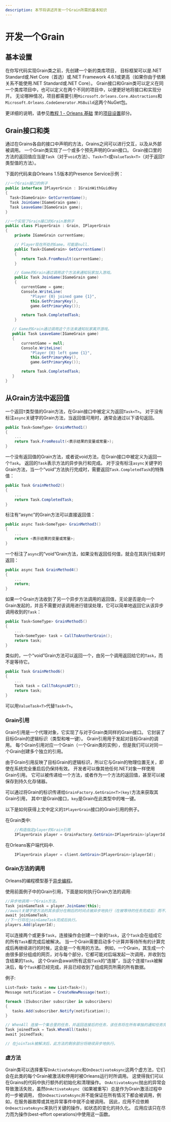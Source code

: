 ```yaml
---
description: 本节将讲述开发一个Grain所需的基本知识
---
```


# 开发一个Grain

## 基本设置

在你写代码实现Grain类之前，先创建一个新的类库项目，
目标框架可以是.NET Standard或.Net Core（首选）或.NET Framework 4.6.1或更高（如果你由于依赖关系不能使用.NET Standard或.NET Core）。
Grain接口和Grain类可以定义在同一个类库项目中，也可以定义在两个不同的项目中，以便更好地将接口和实现分开。
无论哪种情况，项目都需要引用`Microsoft.Orleans.Core.Abstractions`和`Microsoft.Orleans.CodeGenerator.MSBuild`这两个NuGet包。

更详细的说明，请参见[教程 1 - Orleans 基础](/tutorials_and_samples/tutorial_1.md)
里的[项目设置](/tutorials_and_samples/tutorial_1.md#project-setup)部分。

## Grain接口和类

通过在Grains各自的接口中声明的方法，Grains之间可以进行交互，以及从外部被调用。
一个Grain类实现了一个或多个预先声明的Grain接口。
Grain接口里的方法的返回值应当是`Task`（对于`void`方法）、`Task<T>`或`ValueTask<T>`（对于返回`T`类型值的方法）。

下面的代码来自Orleans 1.5版本的Presence Service示例：

```csharp
//一个Grain接口的例子
public interface IPlayerGrain : IGrainWithGuidKey
{
  Task<IGameGrain> GetCurrentGame();
  Task JoinGame(IGameGrain game);
  Task LeaveGame(IGameGrain game);
}

//一个实现了Grain接口的Grain类例子
public class PlayerGrain : Grain, IPlayerGrain
{
    private IGameGrain currentGame;

    // Player现在所处的Game。可能是null.
    public Task<IGameGrain> GetCurrentGame()
    {
       return Task.FromResult(currentGame);
    }

    // Game的Grain通过调用这个方法来通知玩家加入游戏。
    public Task JoinGame(IGameGrain game)
    {
       currentGame = game;
       Console.WriteLine(
           "Player {0} joined game {1}",
           this.GetPrimaryKey(),
           game.GetPrimaryKey());

       return Task.CompletedTask;
    }

   // Game的Grain通过调用这个方法来通知玩家离开游戏。
   public Task LeaveGame(IGameGrain game)
   {
       currentGame = null;
       Console.WriteLine(
           "Player {0} left game {1}",
           this.GetPrimaryKey(),
           game.GetPrimaryKey());

       return Task.CompletedTask;
   }
}
```

## 从Grain方法中返回值

一个返回`T`类型值的Grain方法，在Grain接口中被定义为返回`Task<T>`。
对于没有标注`async`关键字的Grain方法，当返回值可用时，通常会通过以下语句返回。

```csharp
public Task<SomeType> GrainMethod1()
{
    ...
    return Task.FromResult(<表示结果的变量或常量>);
}
```

一个没有返回值的Grain方法，或者说void方法，在Grain接口中被定义为返回一个`Task`。
返回的`Task`表示方法的异步执行和完成。
对于没有标注`async`关键字的Grain方法，当一个“void”方法执行完成时，需要返回`Task.CompletedTask`的特殊值：

```csharp
public Task GrainMethod2()
{
    ...
    return Task.CompletedTask;
}
```

标注有“async”的Grain方法可以直接返回值：

```csharp
public async Task<SomeType> GrainMethod3()
{
    ...
    return <表示结果的变量或常量>;
}
```

一个标注了`async`的“void”Grain方法，如果没有返回任何值，就会在其执行结束时返回：

```csharp
public async Task GrainMethod4()
{
    ...
    return;
}
```
如果一个Grain方法收到了另一个异步方法调用的返回值，无论是否是向一个Grain发起的，并且不需要对该调用进行错误处理，它可以简单地返回它从该异步调用收到的`Task`：

```csharp
public Task<SomeType> GrainMethod5()
{
    ...
    Task<SomeType> task = CallToAnotherGrain();
    return task;
}
```

类似的，一个“void”Grain方法可以返回一个，由另一个调用返回给它的`Task`，而不是等待它。

```csharp
public Task GrainMethod6()
{
    ...
    Task task = CallToAsyncAPI();
    return task;
}
```

可以用`ValueTask<T>`代替`Task<T>`。

### Grain引用

Grain引用是一个代理对象，它实现了与对于Grain类同样的Grain接口。
它封装了目标Grain的逻辑标识（类型和唯一键）。
Grain引用用于发起对目标Grain的调用。
每个Grain引用对应一个Grain（一个Grain类的实例），但是我们可以对同一个Grain创建多个独立的引用。

由于Grain引用反映了目标Grain的逻辑标识，所以它与Grain的物理位置无关，即使在系统完全重启后仍保持有效。
开发者可以像其他任何.NET对象一样使用Grain引用。
它可以被传递给一个方法，或者作为一个方法的返回值，甚至可以被保存到持久化存储器。

可以通过将Grain的标识传递给`GrainFactory.GetGrain<T>(key)`方法来获取其Grain引用，
其中`T`是Grain接口，`key`是Grain在此类型中的唯一键。

以下是如何获得上文中定义的`IPlayerGrain`接口的Grain引用的例子。

在Grain类中:

```csharp
    //构造指定player的Grain引用
    IPlayerGrain player = GrainFactory.GetGrain<IPlayerGrain>(playerId);
```

在Orleans客户端代码中.

```csharp
    IPlayerGrain player = client.GetGrain<IPlayerGrain>(playerId);
```

### Grain方法的调用

Orleans的编程模型基于[异步编程](https://docs.microsoft.com/zh-cn/dotnet/csharp/async)。

使用前面例子中的Grain引用，下面是如何执行Grain方法的调用:

```csharp
//异步地调用一个Grain方法。
Task joinGameTask = player.JoinGame(this);
//await关键字使方法的其余部分在稍后的时间点被异步地执行（在被等待的任务完成后）而不阻塞线程。
await joinGameTask;
//下一行将在joinGameTask完成后执行。
players.Add(playerId);

```

可以连接两个或更多`Task`，连接操作会创建一个新的`Task`，这个`Task`会在组成它的所有`Task`都完成后被解决。
当一个Grain需要启动多个计算并等待所有的计算完成后再继续进行的时候，这会是一个有用的方法。
例如，一个Grain，其生成一个由很多部分组成的网页，对与每个部分，它都可能对后端发起一次调用，并收到包含结果的`Task`。
这个Grain会await所有这些`Task`的“连接”，当这个连接`Task`被解决后，每个`Task`都已经完成，并且已经收到了组成网页所需的所有数据。

例子:

``` csharp
List<Task> tasks = new List<Task>();
Message notification = CreateNewMessage(text);

foreach (ISubscriber subscriber in subscribers)
{
   tasks.Add(subscriber.Notify(notification));
}

// WhenAll 连接一个集合里的任务，并返回连接后的任务，该任务将在所有单独的通知任务完成后被解决。
Task joinedTask = Task.WhenAll(tasks);
await joinedTask;

// 在joinTask被解决后，此方法的剩余部分将继续异步地执行。
```

### 虚方法

Grain类可以选择重写`OnActivateAsync`和`OnDeactivateAsync`这两个虚方法，它们会在此类的每个Grain被激活和停用时被Orleans运行时所调用。
这使得我们可以在Grains的代码中执行额外的初始化和清理操作。
`OnActivateAsync`抛出的异常会导致激活失败，虽然`OnActivateAsync`（如果被重写）总是作为Grain激活过程中的一步被调用，
但`OnDeactivateAsync`并不能保证在所有情况下都会被调用，例如，在服务器故障或其他异常事件中就不会被调用。
因此，应用不应依赖`OnDeactivateAsync`来执行关键的操作，如状态的变化的持久化。
应用应该只在尽力而为操作(best-effort operations)中使用这一函数。
